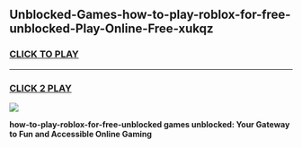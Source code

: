 
## Unblocked-Games-how-to-play-roblox-for-free-unblocked-Play-Online-Free-xukqz
<h3>
<a href="https://premium76.site?title=how-to-play-roblox-for-free-unblocked&ref=26A">CLICK TO PLAY</a></h3>
<hr>

<h3>
<a href="https://premium76.site?title=how-to-play-roblox-for-free-unblocked&ref=26A">CLICK 2 PLAY</a>
  
</h3>

<a href="https://premium76.site?title=how-to-play-roblox-for-free-unblocked&ref=26A"><img src="https://clearcache.store/games.png"></a>


**how-to-play-roblox-for-free-unblocked games unblocked: Your Gateway to Fun and Accessible Online Gaming**

